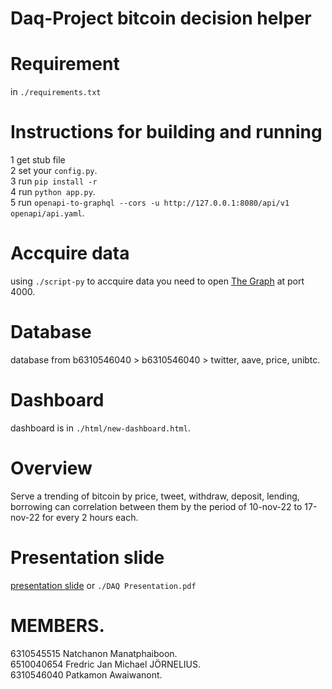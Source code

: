# Daq-Project bitcoin decision helper

# Requirement
in `./requirements.txt `  


# Instructions for building and running
1 get stub file   
2 set your `config.py`.  
3 run `pip install -r`    
4 run `python app.py`.  
5 run `openapi-to-graphql --cors -u http://127.0.0.1:8080/api/v1 openapi/api.yaml`.  

# Accquire data
using `./script-py` to accquire data
you need to open [The Graph](https://thegraph.com/en/) at port 4000. 

# Database
database from b6310546040 > b6310546040 > twitter, aave, price, unibtc. 

# Dashboard
dashboard is in `./html/new-dashboard.html`.     

# Overview 
Serve a trending of bitcoin by price, tweet, withdraw, deposit, lending, borrowing can correlation between them by the period of 10-nov-22 to 17-nov-22 for every 2 hours each.     

# Presentation slide 
[presentation slide](https://docs.google.com/presentation/d/1xsG97G3ZuBU8TUDH-G8vzMIGjwn2cekTXWypFJ1mWcY/edit?usp=sharing)    or `./DAQ Presentation.pdf`


# MEMBERS.  
6310545515 Natchanon Manatphaiboon.   
6510040654 Fredric Jan Michael JÖRNELIUS.  
6310546040 Patkamon Awaiwanont.  
 

